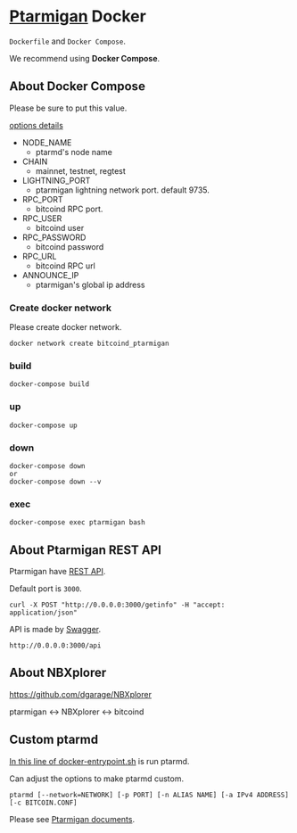 # [Ptarmigan](https://github.com/nayutaco/ptarmigan) Docker

`Dockerfile` and `Docker Compose`.

We recommend using **Docker Compose**.

## About Docker Compose

Please be sure to put this value.

[options details](https://github.com/nayutaco/ptarmigan/blob/master/docs/ptarmd.md)

- NODE_NAME
    - ptarmd's node name 
- CHAIN
    - mainnet, testnet, regtest
- LIGHTNING_PORT
    - ptarmigan lightning network port. default 9735.
- RPC_PORT
    - bitcoind RPC port.
- RPC_USER
    - bitcoind user
- RPC_PASSWORD
    - bitcoind password
- RPC_URL
    - bitcoind RPC url
- ANNOUNCE_IP
    - ptarmigan's global ip address
    
### Create docker network

Please create docker network.

```
docker network create bitcoind_ptarmigan
```

### build

```
docker-compose build
```

### up

```
docker-compose up
```

### down

```
docker-compose down 
or
docker-compose down --v
```

### exec

```
docker-compose exec ptarmigan bash
```

## About Ptarmigan REST API

Ptarmigan have [REST API](https://github.com/nayutaco/ptarmigan/blob/master/docs/howtouse_rest_api.md).

Default port is `3000`.

```
curl -X POST "http://0.0.0.0:3000/getinfo" -H "accept: application/json"
```

API is made by [Swagger](https://swagger.io/).

```
http://0.0.0.0:3000/api
```

## About NBXplorer

https://github.com/dgarage/NBXplorer

ptarmigan <-> NBXplorer <-> bitcoind


## Custom ptarmd

[In this line of docker-entrypoint.sh](https://github.com/nayutaco/docker-ptarmigan/blob/master/ptarm/docker-entrypoint.sh#L18) is run ptarmd.

Can adjust the options to make ptarmd custom.

```
ptarmd [--network=NETWORK] [-p PORT] [-n ALIAS NAME] [-a IPv4 ADDRESS] [-c BITCOIN.CONF]
```

Please see [Ptarmigan documents](https://github.com/nayutaco/ptarmigan/blob/master/docs/ptarmd.md).
